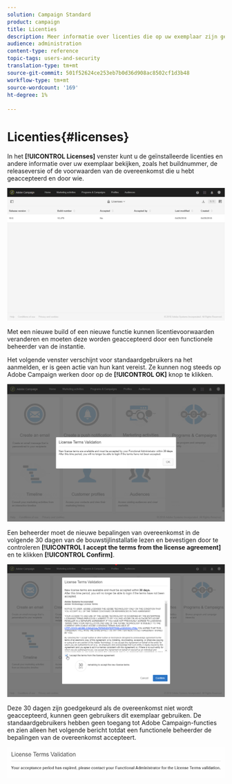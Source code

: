 ```yaml
---
solution: Campaign Standard
product: campaign
title: Licenties
description: Meer informatie over licenties die op uw exemplaar zijn geïnstalleerd.
audience: administration
content-type: reference
topic-tags: users-and-security
translation-type: tm+mt
source-git-commit: 501f52624ce253eb7b0d36d908ac8502cf1d3b48
workflow-type: tm+mt
source-wordcount: '169'
ht-degree: 1%

---
```



# Licenties{#licenses}

In het **[!UICONTROL Licenses]** venster kunt u de geïnstalleerde licenties en andere informatie over uw exemplaar bekijken, zoals het buildnummer, de releaseversie of de voorwaarden van de overeenkomst die u hebt geaccepteerd en door wie.

![](assets/license_1.png)

Met een nieuwe build of een nieuwe functie kunnen licentievoorwaarden veranderen en moeten deze worden geaccepteerd door een functionele beheerder van de instantie.

Het volgende venster verschijnt voor standaardgebruikers na het aanmelden, er is geen actie van hun kant vereist. Ze kunnen nog steeds op Adobe Campaign werken door op de **[!UICONTROL OK]** knop te klikken.

![](assets/license_2.png)

Een beheerder moet de nieuwe bepalingen van overeenkomst in de volgende 30 dagen van de bouwstijlinstallatie lezen en bevestigen door te controleren **[!UICONTROL I accept the terms from the license agreement]** en te klikken **[!UICONTROL Confirm]**.

![](assets/license_3.png)

Deze 30 dagen zijn goedgekeurd als de overeenkomst niet wordt geaccepteerd, kunnen geen gebruikers dit exemplaar gebruiken. De standaardgebruikers hebben geen toegang tot Adobe Campaign-functies en zien alleen het volgende bericht totdat een functionele beheerder de bepalingen van de overeenkomst accepteert.

![](assets/license_4.png)

